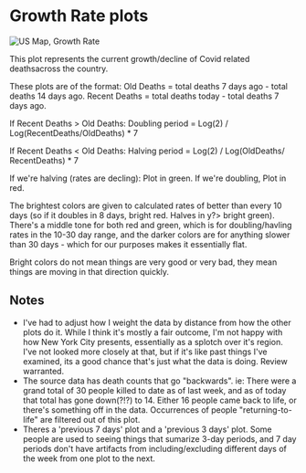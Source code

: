# Growth Rate plots

![US Map, Growth Rate](../../../us-doubling-rates-small.png)

This plot represents the current growth/decline of Covid related deathsacross the country.

These plots are of the format: 
Old Deaths = total deaths 7 days ago - total deaths 14 days ago.
Recent Deaths = total deaths today - total deaths 7 days ago.

If Recent Deaths > Old Deaths:
   Doubling period = Log(2) / Log(RecentDeaths/OldDeaths) * 7

If Recent Deaths < Old Deaths:
   Halving period = Log(2) / Log(OldDeaths/ RecentDeaths) * 7
   
If we're halving (rates are decling): Plot in green.  If we're doubling, Plot in red.

The brightest colors are given to calculated rates of better than every 10 days (so if it doubles in 8 days, bright red.  Halves in y?>  bright green).  There's a middle tone for both red and green, which is for doubling/havling rates in the 10-30 day range, and the darker colors are for anything slower than 30 days - which for our purposes makes it essentially flat.

Bright colors do not mean things are very good or very bad, they mean things are moving in that direction quickly.

## Notes
* I've had to adjust how I weight the data by distance from how the other plots do it.  While I think it's mostly a fair outcome, I'm not happy with how New York City presents, essentially as a splotch over it's region.  I've not looked more closely at that, but if it's like past things I've examined, its a good chance that's just what the data is doing.  Review warranted.
* The source data has death counts that go "backwards".  ie: There were a grand total of 30 people killed to date as of last week, and as of today that total has gone down(?!?) to 14.  Either 16 people came back to life, or there's something off in the data.  Occurrences of people "returning-to-life" are filtered out of this plot.
* Theres a 'previous 7 days' plot and a 'previous 3 days' plot.  Some people are used to seeing things that sumarize 3-day periods, and 7 day periods don't have artifacts from including/excluding different days of the week from one plot to the next.

